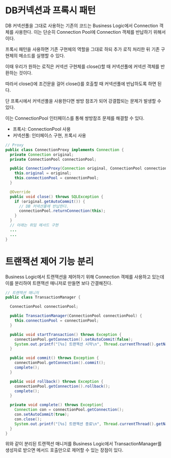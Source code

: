 # DB커넥션과 프록시 패턴
DB 커넥션풀을 그대로 사용하는 기존의 코드는 Business Logic에서 Connection 객체를 사용한다. 이는 단순히 Connection Pool에 Connection 객체를 반납하기 위해서이다. 

프록시 패턴을 사용하면 기존 구현체의 역할을 그대로 하되 추가 로직 처리한 뒤 기존 구현체의 메소드를 실행할 수 있다. 

이때 우리가 원하는 로직은 커넥션 구현체를 close()할 때 커넥션풀에 커넥션 객체를 반환하는 것이다.

따라서 close()에 조건문을 걸어 close()를 호출할 때 커넥션풀에 반납하도록 하면 된다.

단 프록시에서 커넥션풀을 사용한다면 쌍방 참조가 되어 강결합되는 문제가 발생할 수 있다.

이는 ConnectionPool 인터페이스를 통해 쌍방참조 문제를 해결할 수 있다.
- 프록시: ConnectionPool 사용
- 커넥션풀: 인터페이스 구현, 프록시 사용 

```java
// Proxy
public class ConnectionProxy implements Connection {
  private Connection original;
  private ConnectionPool connectionPool;

  public ConnectionProxy(Connection original, ConnectionPool connectionPool) {
    this.original = original;
    this.connectionPool = connectionPool;
  }

  @Override
  public void close() throws SQLException {
    if (original.getAutoCommit()) {
      // DB 커넥션풀에 반납한다.
      connectionPool.returnConnection(this);
    }
  }
  // 아래는 위임 메서드 구현
  ...
  ...
}
```

# 트랜잭션 제어 기능 분리
Business Logic에서 트랜잭션을 제어하기 위해 Connection 객체를 사용하고 있는데 이를 분리하여 트랜잭션 매니저로 만들면 보다 간결해진다.

```java
// 트랜잭션 매니저
public class TransactionManager {

  ConnectionPool connectionPool;

  public TransactionManager(ConnectionPool connectionPool) {
    this.connectionPool = connectionPool;
  }

  public void startTransaction() throws Exception {
    connectionPool.getConnection().setAutoCommit(false);
    System.out.printf("[%s] 트랜잭션 시작\n", Thread.currentThread().getName());
  }

  public void commit() throws Exception {
    connectionPool.getConnection().commit();
    complete();
  }

  public void rollback() throws Exception {
    connectionPool.getConnection().rollback();
    complete();
  }

  private void complete() throws Exception{
    Connection con = connectionPool.getConnection();
    con.setAutoCommit(true);
    con.close();
    System.out.printf("[%s] 트랜잭션 종료\n", Thread.currentThread().getName());
  }
}
```

위와 같이 분리된 트랜잭션 매니저를 Business Logic에서 TransactionManager를 생성자로 받으면 메서드 호출만으로 제어할 수 있는 장점이 있다.

